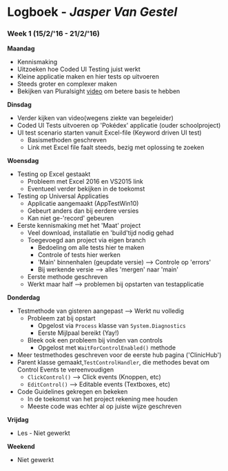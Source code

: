 # Logboek - _Jasper Van Gestel_

### Week 1 (15/2/'16 - 21/2/'16)

**Maandag**

* Kennismaking
* Uitzoeken hoe Coded UI Testing juist werkt
* Kleine applicatie maken en hier tests op uitvoeren
* Steeds groter en complexer maken
* Bekijken van Pluralsight [video](https://app.pluralsight.com/library/courses/codedui-test-automation/table-of-contents) om betere basis te hebben

**Dinsdag**

* Verder kijken van video(wegens ziekte van begeleider)
* Coded UI Tests uitvoeren op 'Pokédex' applicatie (ouder schoolproject)
* UI test scenario starten vanuit Excel-file (Keyword driven UI test)
    * Basismethoden geschreven
    * Link met Excel file faalt steeds, bezig met oplossing te zoeken

**Woensdag**

* Testing op Excel gestaakt
    * Probleem met Excel 2016 en VS2015 link
    * Eventueel verder bekijken in de toekomst
* Testing op Universal Applicaties
    * Applicatie aangemaakt (AppTestWin10)
    * Gebeurt anders dan bij eerdere versies
    * Kan niet ge-'record' gebeuren
* Eerste kennismaking met het 'Maat' project
    * Veel download, installatie en 'build'tijd nodig gehad
    * Toegevoegd aan project via eigen branch
        * Bedoeling om alle tests hier te maken
        * Controle of tests hier werken
        * 'Main' binnenhalen (geupdate versie) --> Controle op 'errors'
        * Bij werkende versie --> alles 'mergen' naar 'main'
    * Eerste methode geschreven
    * Werkt maar half --> problemen bij opstarten van testapplicatie

**Donderdag**

* Testmethode van gisteren aangepast --> Werkt nu volledig
    * Probleem zat bij opstart
        * Opgelost via `Process` klasse van `System.Diagnostics`
        * Eerste Mijlpaal bereikt (Yay!)
    * Bleek ook een probleem bij vinden van controls
        * Opgelost met `WaitForControlEnabled()` methode
* Meer testmethodes geschreven voor de eerste hub pagina ('ClinicHub')
* Parent klasse gemaakt,`TestControlHandler`, die methodes bevat om Control Events te vereenvoudigen
    * `ClickControl()` --> Click events (Knoppen, etc)
    * `EditControl()` --> Editable events (Textboxes, etc)
* Code Guidelines gekregen en bekeken
    * In de toekomst van het project rekening mee houden
    * Meeste code was echter al op juiste wijze geschreven

**Vrijdag**

* Les - Niet gewerkt

**Weekend**

* Niet gewerkt
